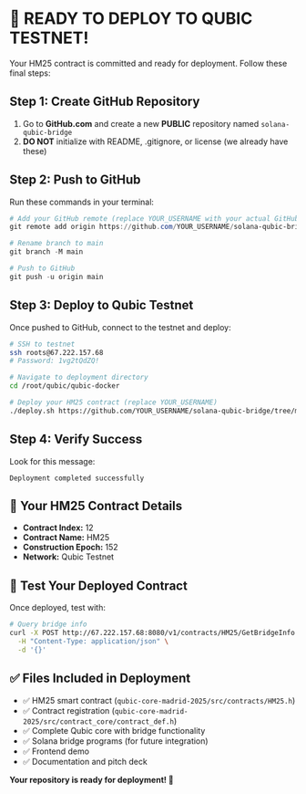 # 🚀 READY TO DEPLOY TO QUBIC TESTNET!

Your HM25 contract is committed and ready for deployment. Follow these final steps:

## Step 1: Create GitHub Repository

1. Go to **GitHub.com** and create a new **PUBLIC** repository named `solana-qubic-bridge`
2. **DO NOT** initialize with README, .gitignore, or license (we already have these)

## Step 2: Push to GitHub

Run these commands in your terminal:

```powershell
# Add your GitHub remote (replace YOUR_USERNAME with your actual GitHub username)
git remote add origin https://github.com/YOUR_USERNAME/solana-qubic-bridge.git

# Rename branch to main
git branch -M main

# Push to GitHub
git push -u origin main
```

## Step 3: Deploy to Qubic Testnet

Once pushed to GitHub, connect to the testnet and deploy:

```bash
# SSH to testnet
ssh roots@67.222.157.68
# Password: 1vg2tQdZQ!

# Navigate to deployment directory
cd /root/qubic/qubic-docker

# Deploy your HM25 contract (replace YOUR_USERNAME)
./deploy.sh https://github.com/YOUR_USERNAME/solana-qubic-bridge/tree/main/qubic-core-madrid-2025
```

## Step 4: Verify Success

Look for this message:
```
Deployment completed successfully
```

## 🎯 Your HM25 Contract Details

- **Contract Index:** 12
- **Contract Name:** HM25
- **Construction Epoch:** 152
- **Network:** Qubic Testnet

## 🧪 Test Your Deployed Contract

Once deployed, test with:
```bash
# Query bridge info
curl -X POST http://67.222.157.68:8080/v1/contracts/HM25/GetBridgeInfo \
  -H "Content-Type: application/json" \
  -d '{}'
```

## ✅ Files Included in Deployment

- ✅ HM25 smart contract (`qubic-core-madrid-2025/src/contracts/HM25.h`)
- ✅ Contract registration (`qubic-core-madrid-2025/src/contract_core/contract_def.h`)
- ✅ Complete Qubic core with bridge functionality
- ✅ Solana bridge programs (for future integration)
- ✅ Frontend demo
- ✅ Documentation and pitch deck

**Your repository is ready for deployment! 🎉**
